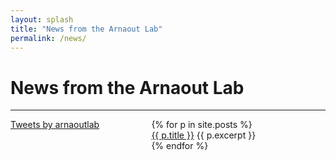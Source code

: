 ```yaml
---
layout: splash
title: "News from the Arnaout Lab"
permalink: /news/
---
```


<h1> News from the Arnaout Lab </h1>
<hr>

<div class="w3-sidebar w3-bar-block" style="width:35%; float:left;">
<a class="twitter-timeline" data-lang="en" data-width="400" href="https://twitter.com/arnaoutlab?ref_src=twsrc%5Etfw">Tweets by arnaoutlab</a> <script async src="https://platform.twitter.com/widgets.js" charset="utf-8"></script> 
</div>

<div style="margin-left:40%;">
<ul style="list-style: none;">
  {% for p in site.posts %}
    <li>
     <a href="{{ site.baseurl }}{{ p.url }}">{{ p.title }}</a>
     {{ p.excerpt }}
    </li>
  {% endfor %}
</ul>
